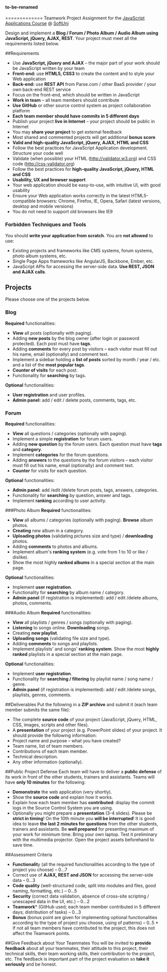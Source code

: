 #### to-be-renamed
=============
Teamwork Project Assignment for the <a href="https://softuni.bg/trainings/coursesinstances/details/11">JavaScript Applications Course</a> @ [SoftUni](https://softuni.bg)

Design and implement a **Blog / Forum / Photo Album / Audio Album using JavaScript, jQuery, AJAX, REST**. Your project must meet all the requirements listed below.

##Requirements
*	Use **JavaScript, jQuery and AJAX** – the major part of your work should be JavaScript written by your team
  *	**Front-end:** use **HTML5, CSS3** to create the content and to style your Web application
  *	**Back-end:** use **REST API** from Parse.com / other BaaS provider / your own back-end REST service
  *	Focus on the front-end, which should be written in JavaScript
*	**Work in team** – all team members should contribute
  *	**Use GitHub** or other source control system as project collaboration platform
  *	**Each team member should have commits in 5 different days**
*	Publish your project **live in Internet** – your project should be public in Internet
  *	You may **share your project** to get external feedback
  *	Most shared and commented projects will get additional **bonus score**
*	**Valid and high-quality JavaScript, jQuery, AJAX, HTML and CSS**
  *	Follow the best practices for JavaScript Application development. Structure your code well
  *	Validate (when possible) your HTML (http://validator.w3.org) and CSS code (http://css-validator.org)
  *	Follow the best practices for **high-quality JavaScript, jQuery, HTML and CSS**
*	**Usability, UX and browser support**
  *	Your web application should be easy-to-use, with intuitive UI, with good usability
  *	Ensure your Web application works correctly in the latest HTML5-compatible browsers: Chrome, Firefox, IE, Opera, Safari (latest versions, desktop and mobile versions)
  *	You do not need to support old browsers like IE9

### Forbidden Techniques and Tools
You should **write your application from scratch**. You are **not allowed** to use:
*	Existing projects and frameworks like CMS systems, forum systems, photo album systems, etc.
*	Single Page Apps frameworks like AngularJS, Backbone, Ember, etc.
*	JavaScript APIs for accessing the server-side data. **Use REST, JSON and AJAX calls**.

## Projects
Please choose one of the projects below.

### Blog
**Required** functionalities:
*	**View** all posts (optionally with paging).
*	Adding **new posts** by the blog owner (after login or password protected). Each post must have **tags**. 
*	Adding **comments** for every post by visitors – each visitor must fill out his name, email (optionally) and comment text.
*	Implement a sidebar holding a **list of posts** sorted by month / year / etc. and a list of the **most popular tags**.
*	**Counter of visits** for each post.
*	Functionality for **searching** by tags.

**Optional** functionalities:
*	**User registration** and user profiles.
*	**Admin panel:** add / edit / delete posts, comments, tags, etc.

### Forum
**Required** functionalities:
*	**View** all questions / categories (optionally with paging).
*	Implement a simple **registration** for forum users.
*	Adding **new question** by the forum users. Each question must have **tags** and **category**.
*	Implement **categories** for the forum questions.
*	Adding **answers** to the questions by the forum visitors – each visitor must fill out his name, email (optionally) and comment text.
*	**Counter** for visits for each question.

**Optional** functionalities:
*	**Admin panel**: add /edit /delete forum posts, tags, answers, categories.
*	Functionality for **searching** by question, answer and tags.
*	Implement **ranking** according to user activity.

###Photo Album
**Required** functionalities:
*	**View** all albums / categories (optionally with paging). **Browse** album photos.
*	**Creating** new album in a category.
*	**Uploading photos** (validating pictures size and type) / **downloading** photos.
*	Adding **comments** to photos and albums.
*	Implement album's **ranking system** (e.g. vote from 1 to 10 or like / dislike).
*	Show the most highly **ranked albums** in a special section at the main page.

**Optional** functionalities:
*	Implement **user registration**.
*	Functionality for **searching** by album name / category.
*	**Admin panel** (if registration is implemented): add / edit /delete albums, photos, comments.

###Audio Album 
**Required** functionalities:
*	**View** all playlists / genres / songs (optionally with paging).
*	**Listening** to songs online. **Downloading** songs.
*	Creating **new playlist**.
*	**Uploading songs** (validating file size and type).
*	Adding **comments** to songs and playlists.
*	Implement playlists' and songs' **ranking system**. Show the most **highly ranked** playlists in a special section at the main page.

**Optional** functionalities:
*	Implement **user registration**.
*	Functionality for **searching / filtering** by playlist name / song name / genre.
*	**Admin panel** (if registration is implemented): add / edit /delete songs, playlists, genres, comments.

##Deliverables
Put the following in a **ZIP archive** and submit it (each team member submits the same file):
*	The complete **source code** of your project (JavaScript, jQuery, HTML, CSS, images, scripts and other files).
*	A **presentation** of your project (e.g. PowerPoint slides) of your project. It should provide the following information:
  *	Project name and purpose – what you have created?
  *	Team name, list of team members.
  *	Contributions of each team member.
  *	Technical description.
*	Any other information (optionally).

##Public Project Defense
Each team will have to deliver a **public defense** of its work in front of the other students, trainers and assistants. Teams will have **only 10 minutes** for the following:
*	**Demonstrate** the web application (very shortly).
*	Show the **source code** and explain how it works.
*	Explain how each team member has **contributed**: display the commit logs in the Source Control System you are using.
*	Optionally you might prepare a **presentation** (3-4 slides).
Please be **strict in timing**! On the 10th minute you **will be interrupted**! It is good idea to leave **the last 2 minutes for questions** from the other students, trainers and assistants.
Be **well prepared** for presenting maximum of your work for minimum time. Bring your own laptop. Test it preliminary with the multimedia projector. Open the project assets beforehand to save time.

##Assessment Criteria
*	**Functionalit**y (all the required functionalities according to the type of project you choose) – 0…7
*	Correct use of **AJAX, REST and JSON** for accessing the server-side data – 0…3
*	**Code quality** (well-structured code, split into modules and files, good naming, formatting, etc.) – 0…5
*	**Security** (correct data validation, absence of cross-site scripting / unescaped data in the UI, etc.) – 0…2
*	**Teamwork*** (GitHub used; each team member contributed in 5 different days; distribution of tasks) – 0…3
*	**Bonus** (bonus point are given for implementing optional functionalities according to the type of project you choose, using of patterns) – 0..5
\* If not all team members have contributed to the project, this does not affect the Teamwork points.

##Give Feedback about Your Teammates
You will be invited to **provide feedback** about all your teammates, their attitude to this project, their technical skills, their team working skills, their contribution to the project, etc. The feedback is important part of the project evaluation so **take it seriously** and be honest.
